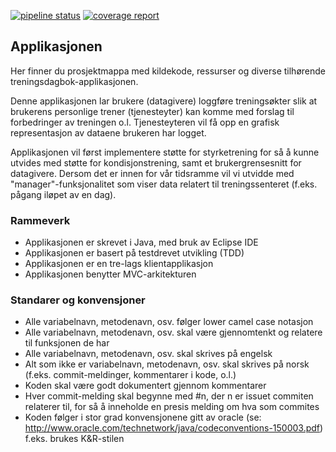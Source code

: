 [![pipeline status](https://gitlab.stud.iie.ntnu.no/tdt4140-2018/37/badges/master/pipeline.svg)](https://gitlab.stud.iie.ntnu.no/tdt4140-2018/37/commits/master)
[![coverage report](https://gitlab.stud.iie.ntnu.no/tdt4140-2018/37/badges/master/coverage.svg)](https://gitlab.stud.iie.ntnu.no/tdt4140-2018/37/commits/master)


## Applikasjonen
Her finner du prosjektmappa med kildekode, ressurser og diverse tilhørende treningsdagbok-applikasjonen. 

Denne applikasjonen lar brukere (datagivere) loggføre treningsøkter slik at brukerens personlige trener (tjenesteyter) 
kan komme med forslag til forbedringer av treningen o.l.
Tjenesteyteren vil få opp en grafisk representasjon av dataene brukeren har logget.

Applikasjonen vil først implementere støtte for styrketrening for så å kunne utvides med støtte for kondisjonstrening, samt et brukergrensesnitt for datagivere. 
Dersom det er innen for vår tidsramme vil vi utvidde med "manager"-funksjonalitet som viser data relatert til treningssenteret (f.eks. pågang iløpet av en dag).

### Rammeverk
- Applikasjonen er skrevet i Java, med bruk av Eclipse IDE
- Applikasjonen er basert på testdrevet utvikling (TDD)
- Applikasjonen er en tre-lags klientapplikasjon
- Applikasjonen benytter MVC-arkitekturen

### Standarer og konvensjoner
- Alle variabelnavn, metodenavn, osv. følger lower camel case notasjon
- Alle variabelnavn, metodenavn, osv. skal være gjennomtenkt og relatere til funksjonen de har
- Alle variabelnavn, metodenavn, osv. skal skrives på engelsk
- Alt som ikke er variabelnavn, metodenavn, osv. skal skrives på norsk (f.eks. commit-meldinger, kommentarer i kode, o.l.) 
- Koden skal være godt dokumentert gjennom kommentarer
- Hver commit-melding skal begynne med #n, der n er issuet commiten relaterer til, 
    for så å inneholde en presis melding om hva som commites
- Koden følger i stor grad konvensjonene gitt av oracle (se: http://www.oracle.com/technetwork/java/codeconventions-150003.pdf)
    f.eks. brukes K&R-stilen
